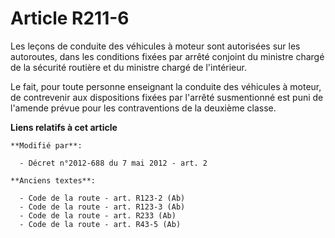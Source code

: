 # Article R211-6

Les leçons de conduite des véhicules à moteur sont autorisées sur les autoroutes, dans les conditions fixées par arrêté
conjoint du   ministre chargé de la sécurité routière et du ministre chargé de l'intérieur. 

Le fait, pour toute personne enseignant la conduite des véhicules à moteur, de contrevenir aux dispositions fixées par
l'arrêté susmentionné est puni de l'amende prévue pour les contraventions de la deuxième classe.

**Liens relatifs à cet article**

	**Modifié par**:

	  - Décret n°2012-688 du 7 mai 2012 - art. 2

	**Anciens textes**:

	  - Code de la route - art. R123-2 (Ab)
	  - Code de la route - art. R123-3 (Ab)
	  - Code de la route - art. R233 (Ab)
	  - Code de la route - art. R43-5 (Ab)
